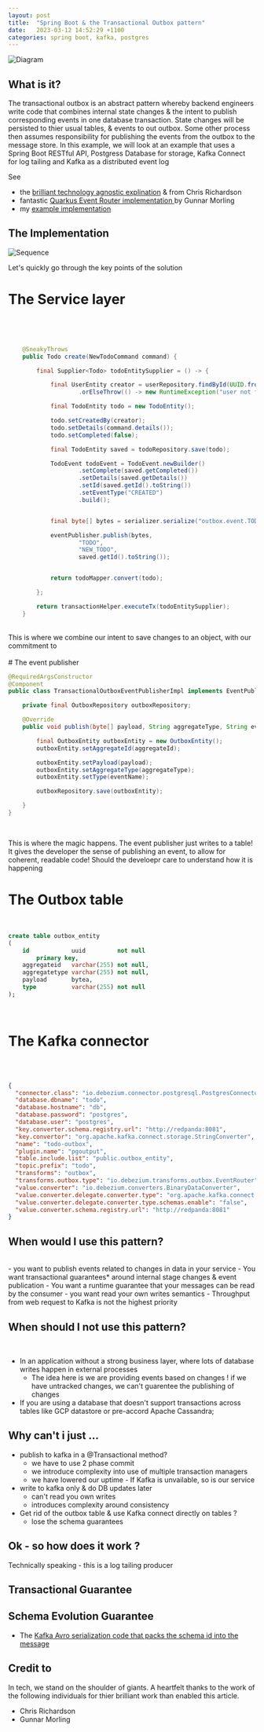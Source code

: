 ```yaml
---
layout: post
title:  "Spring Boot & the Transactional Outbox pattern"
date:   2023-03-12 14:52:29 +1100
categories: spring boot, kafka, postgres
---
```


![Diagram](/assets/transactional_outbox.png)


## What is it?

The transactional outbox is an abstract pattern whereby backend engineers write code that combines internal state changes & the intent to publish corresponding events in one database transaction. State changes will be persisted to thier usual tables, & events to out outbox. Some other process then assumes responsibility for publishing the events from the outbox to the message store. In this example, we will look at an example that uses a Spring Boot RESTful API, Postgress Database for storage, Kafka Connect for log tailing and Kafka as a distributed event log



See 
- the [brilliant technology agnostic explination](https://microservices.io/patterns/data/transactional-outbox.html)  & from Chris Richardson 
- fantastic [Quarkus Event Router implementation ](https://debezium.io/documentation/reference/stable/integrations/outbox.html) by Gunnar Morling
- my [example implementation](https://github.com/petebids/todo-tx-outbox)


## The Implementation 
 
![Sequence](/assets/outbox_sequence.png)

Let's quickly go through the key points of the solution 
<br />

# The Service layer
<br />

```java


    @SneakyThrows
    public Todo create(NewTodoCommand command) {

        final Supplier<Todo> todoEntitySupplier = () -> {

            final UserEntity creator = userRepository.findById(UUID.fromString(command.creator()))
                    .orElseThrow(() -> new RuntimeException("user not found"));

            final TodoEntity todo = new TodoEntity();

            todo.setCreatedBy(creator);
            todo.setDetails(command.details());
            todo.setCompleted(false);

            final TodoEntity saved = todoRepository.save(todo);

            TodoEvent todoEvent = TodoEvent.newBuilder()
                    .setComplete(saved.getCompleted())
                    .setDetails(saved.getDetails())
                    .setId(saved.getId().toString())
                    .setEventType("CREATED")
                    .build();


            final byte[] bytes = serializer.serialize("outbox.event.TODO", todoEvent);

            eventPublisher.publish(bytes,
                    "TODO",
                    "NEW_TODO",
                    saved.getId().toString());


            return todoMapper.convert(todo);

        };

        return transactionHelper.executeTx(todoEntitySupplier);
    }
```
<br />
 This is where we combine our intent to save changes to an object, with our commitment to 

<br />
<br />
# The event publisher


<br />

```java 
@RequiredArgsConstructor
@Component
public class TransactionalOutboxEventPublisherImpl implements EventPublisher {

    private final OutboxRepository outboxRepository;

    @Override
    public void publish(byte[] payload, String aggregateType, String eventName, String aggregateId) {

        final OutboxEntity outboxEntity = new OutboxEntity();
        outboxEntity.setAggregateId(aggregateId);

        outboxEntity.setPayload(payload);
        outboxEntity.setAggregateType(aggregateType);
        outboxEntity.setType(eventName);

        outboxRepository.save(outboxEntity);

    }
}
```
<br />

This is where the magic happens. The event publisher just writes to a table! It gives the developer the sense of publishing an event, to allow for coherent, readable code! Should the develoepr care to understand how it is happening 
<br />


# The Outbox table

<br />

```sql
create table outbox_entity
(
    id            uuid         not null
        primary key,
    aggregateid   varchar(255) not null,
    aggregatetype varchar(255) not null,
    payload       bytea,
    type          varchar(255) not null
);
```

<br />



# The Kafka connector

<br/>
<br/>


```json
{
  "connector.class": "io.debezium.connector.postgresql.PostgresConnector",
  "database.dbname": "todo",
  "database.hostname": "db",
  "database.password": "postgres",
  "database.user": "postgres",
  "key.converter.schema.registry.url": "http://redpanda:8081",
  "key.convertor": "org.apache.kafka.connect.storage.StringConverter",
  "name": "todo-outbox",
  "plugin.name": "pgoutput",
  "table.include.list": "public.outbox_entity",
  "topic.prefix": "todo",
  "transforms": "outbox",
  "transforms.outbox.type": "io.debezium.transforms.outbox.EventRouter",
  "value.converter": "io.debezium.converters.BinaryDataConverter",
  "value.converter.delegate.converter.type": "org.apache.kafka.connect.json.JsonConverter",
  "value.converter.delegate.converter.type.schemas.enable": "false",
  "value.converter.schema.registry.url": "http://redpanda:8081"
}
```



## When would I use this pattern?
<br />
- you want to publish events related to changes in data in your service
- You want transactional guarantees* around internal stage changes & event publication
- You want a runtime guarantee that your messages can be read by the consumer
- you want read your own writes semantics
- Throughput from web request to Kafka is not the highest priority


<br />


## When should I not use this pattern? 
<br />

- In an application without a strong business layer, where lots of database writes happen in external processes
  - The idea here is we are providing events based on changes ! if we have untracked changes, we can't guarentee the publishing of changes
- If you are using a database that doesn't support transactions across tables like GCP datastore or pre-accord Apache Cassandra; 



## Why can't i just ... 

- publish to kafka in a @Transactional method?
  - we have to use 2 phase commit
  - we introduce complexity into use of multiple transaction managers
  - we have lowered our uptime - If Kafka is unvailable, so is our service
- write to kafka only & do DB updates later
  - can't read you own writes
  - introduces complexity around consistency 
- Get rid of the outbox table & use Kafka connect directly on tables ? 
  - lose the schema guarantees






## Ok - so how does it work ?

Technically speaking - this is a log tailing producer




## Transactional Guarantee
  


  
  
## Schema Evolution Guarantee

- The [Kafka Avro serialization code that packs the schema id into the message](https://github.com/confluentinc/schema-registry/blob/75f323987274afc8844f47012bd83285e873414c/avro-serializer/src/main/java/io/confluent/kafka/serializers/AbstractKafkaAvroSerializer.java#L133)



## Credit to

In tech, we stand on the shoulder of giants. A heartfelt thanks to the work of the following individuals for thier brilliant work than enabled this article.

 - Chris Richardson
 - Gunnar Morling

